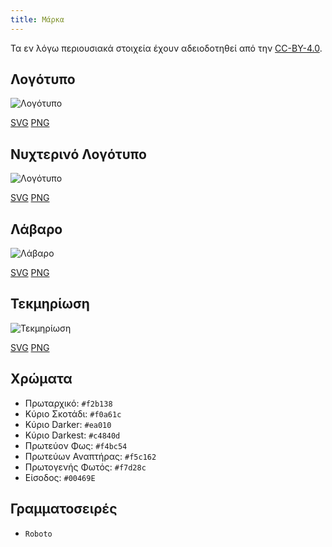 ```yaml
---
title: Μάρκα
---
```


Τα εν λόγω περιουσιακά στοιχεία έχουν αδειοδοτηθεί από την [CC-BY-4.0](https://github.com/LinwoodCloud/Butterfly/blob/develop/BRANDING_LICENSE).

## Λογότυπο

![Λογότυπο](/img/logo.svg)

[SVG](/img/logo.svg) [PNG](/img/logo.png)

## Νυχτερινό Λογότυπο

![Λογότυπο](/img/nightly.svg)

[SVG](/img/nightly.svg) [PNG](/img/nightly.png)

## Λάβαρο

![Λάβαρο](/img/banner.svg)

[SVG](/img/banner.svg) [PNG](/img/banner.png)

## Τεκμηρίωση

![Τεκμηρίωση](/img/docs.svg)

[SVG](/img/docs.svg) [PNG](/img/docs.png)

## Χρώματα

* Πρωταρχικό: `#f2b138`
* Κύριο Σκοτάδι: `#f0a61c`
* Κύριο Darker: `#ea010`
* Κύριο Darkest: `#c4840d`
* Πρωτεύον Φως: `#f4bc54`
* Πρωτεύων Αναπτήρας: `#f5c162`
* Πρωτογενής Φωτός: `#f7d28c`
* Είσοδος: `#00469E`

## Γραμματοσειρές

* `Roboto`
